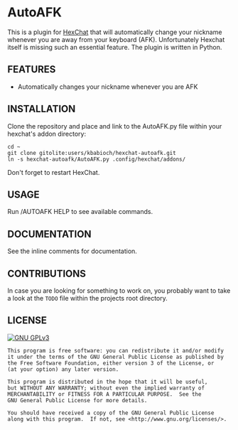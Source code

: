 # AutoAFK

This is a plugin for [HexChat][hexchat] that will automatically change your
nickname whenever you are away from your keyboard (AFK). Unfortunately Hexchat
itself is missing such an essential feature. The plugin is written in Python.

## FEATURES

- Automatically changes your nickname whenever you are AFK

## INSTALLATION

Clone the repository and place and link to the AutoAFK.py file within your
hexchat's addon directory:

    cd ~
    git clone gitolite:users/kbabioch/hexchat-autoafk.git
    ln -s hexchat-autoafk/AutoAFK.py .config/hexchat/addons/

Don't forget to restart HexChat.

## USAGE

Run /AUTOAFK HELP to see available commands.

## DOCUMENTATION

See the inline comments for documentation.

## CONTRIBUTIONS

In case you are looking for something to work on, you probably want to take a
look at the `TODO` file within the projects root directory.

## LICENSE

[![GNU GPLv3](http://www.gnu.org/graphics/gplv3-127x51.png "GNU GPLv3")](http://www.gnu.org/licenses/gpl.html)

    This program is free software: you can redistribute it and/or modify
    it under the terms of the GNU General Public License as published by
    the Free Software Foundation, either version 3 of the License, or
    (at your option) any later version.

    This program is distributed in the hope that it will be useful,
    but WITHOUT ANY WARRANTY; without even the implied warranty of
    MERCHANTABILITY or FITNESS FOR A PARTICULAR PURPOSE.  See the
    GNU General Public License for more details.

    You should have received a copy of the GNU General Public License
    along with this program.  If not, see <http://www.gnu.org/licenses/>.

[hexchat]: https://hexchat.github.io/

